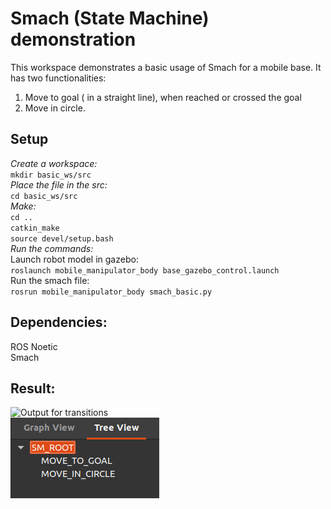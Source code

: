 # Smach (State Machine) demonstration
This workspace demonstrates a basic usage of Smach for a mobile base.
It has two functionalities:
1. Move to goal ( in a straight line), when reached or crossed the goal
2. Move in circle.

## Setup
_Create a workspace:_ <br>
`mkdir basic_ws/src` <br>
_Place the file in the src:_ <br>
`cd basic_ws/src` <br>
_Make:_<br>
`cd ..`<br>
`catkin_make`<br>
`source devel/setup.bash`<br>
_Run the commands:_<br>
Launch robot model in gazebo:<br>
`roslaunch mobile_manipulator_body base_gazebo_control.launch`<br>
Run the smach file:<br>
`rosrun mobile_manipulator_body smach_basic.py`<br>

## Dependencies:
ROS Noetic<br>
Smach<br>

## Result:<br>

![Output for transitions](results/transition.png)<br>
![Smach viewer Tree](results/tree.png)

